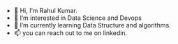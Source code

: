 - 👋 Hi, I’m Rahul Kumar.
- 👀 I’m interested in Data Science and Devops
- 🌱 I’m currently learning Data Structure and algorithms.
- 📫 you can reach out to me on linkedin.

<!---
RaHuL342319/RaHuL342319 is a ✨ special ✨ repository because its `README.md` (this file) appears on your GitHub profile.
You can click the Preview link to take a look at your changes.
--->
